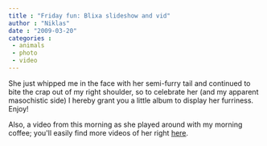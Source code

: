 ```yaml
---
title : "Friday fun: Blixa slideshow and vid"
author : "Niklas"
date : "2009-03-20"
categories : 
 - animals
 - photo
 - video
---
```


She just whipped me in the face with her semi-furry tail and continued to bite the crap out of my right shoulder, so to celebrate her (and my apparent masochistic side) I hereby grant you a little album to display her furriness. Enjoy!

<script src="http://widgets.fotonauts.com/albums/oNmcF703Tos/widget/width/500" type="text/javascript"></script>

Also, a video from this morning as she played around with my morning coffee; you'll easily find more videos of her right [here](http://vimeo.com/channels/cat).
